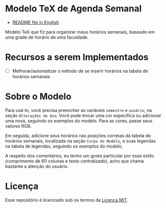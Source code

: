 # Modelo TeX de Agenda Semanal

- [README file in English](README.md)

Modelo TeX que fiz para organizar meus horários semanais, baseado em uma grade de horário de uma faculdade.

# Recursos a serem Implementados

- [ ] Melhorar/automatizar o método de se inserir horários na tabela de horários semanais

# Sobre o Modelo

Para usá-lo, você precisa preencher as variáveis `semestre` e `usuário`, na seção `Alterações de Uso`. Você pode trocar uma cor específica ou adicionar uma nova, seguindo os exemplos do modelo. Para as cores, passe seus valores RGB.

Em seguida, adicione seus horários nas posições corretas da tabela de horários semanais, localizada na seção `Corpo do Modelo`, e suas legendas na tabela de legendas, seguindo os exemplos do modelo.

A respeito dos comentários, eu tenho um gosto particular por esse estilo (comprimento de 60 colunas e texto centralizado), acho que chama bastante a atenção do usuário. 

# Licença

Esse repositório é licenciado sob os termos da [Licença MIT](LICENSE).
